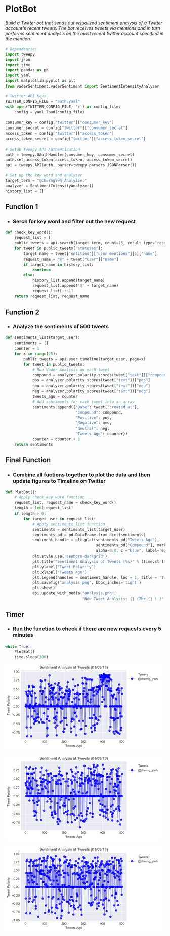 
# PlotBot

*Build a Twitter bot that sends out visualized sentiment analysis of a Twitter account's recent tweets. The bot receives tweets via mentions and in turn performs sentiment analysis on the most recent twitter account specified in the mention.*


```python
# Dependencies
import tweepy
import json
import time
import pandas as pd
import yaml
import matplotlib.pyplot as plt
from vaderSentiment.vaderSentiment import SentimentIntensityAnalyzer
```


```python
# Twitter API Keys
TWITTER_CONFIG_FILE = "auth.yaml"
with open(TWITTER_CONFIG_FILE, 'r') as config_file:
    config = yaml.load(config_file)

consumer_key = config["twitter"]["consumer_key"]
consumer_secret = config["twitter"]["consumer_secret"]
access_token = config["twitter"]["access_token"]
access_token_secret = config["twitter"]["access_token_secret"]

# Setup Tweepy API Authentication
auth = tweepy.OAuthHandler(consumer_key, consumer_secret)
auth.set_access_token(access_token, access_token_secret)
api = tweepy.API(auth, parser=tweepy.parsers.JSONParser())
```


```python
# Set up the key word and analyzer
target_term = "@CherngYwh Analyize:"
analyzer = SentimentIntensityAnalyzer()
history_list = []
```

## Function 1
- ### Serch for key word and filter out the new request


```python
def check_key_word():
    request_list = []
    public_tweets = api.search(target_term, count=15, result_type="recent")
    for tweet in public_tweets["statuses"]:
        target_name = tweet["entities"]["user_mentions"][1]["name"]
        request_name = "@" + tweet["user"]["name"]
        if target_name in history_list:
            continue
        else:
            history_list.append(target_name)
            request_list.append('@' + target_name)
            request_list[::-1]
    return request_list, request_name
```

## Function 2
- ### Analyze the sentiments of 500 tweets 


```python
def sentiments_list(target_user):
    sentiments = []
    counter = 1
    for x in range(25):
        public_tweets = api.user_timeline(target_user, page=x) 
        for tweet in public_tweets:
            # Run Vader Analysis on each tweet
            compound = analyzer.polarity_scores(tweet["text"])["compound"]
            pos = analyzer.polarity_scores(tweet["text"])["pos"]
            neu = analyzer.polarity_scores(tweet["text"])["neu"]
            neg = analyzer.polarity_scores(tweet["text"])["neg"]
            tweets_ago = counter
            # Add sentiments for each tweet into an array
            sentiments.append({"Date": tweet["created_at"], 
                               "Compound": compound,
                               "Positive": pos,
                               "Negative": neu,
                               "Neutral": neg,
                               "Tweets Ago": counter})
            counter = counter + 1
    return sentiments
```

## Final Function
- ### Combine all fuctions together to plot the data and then update figures to Timeline on Twitter


```python
def PlotBot():
    # Apply check_key_word function
    request_list, request_name = check_key_word()
    length = len(request_list)
    if length > 0:
        for target_user in request_list:
            # Apply sentiments_list function
            sentiments = sentiments_list(target_user)
            sentiments_pd = pd.DataFrame.from_dict(sentiments)
            sentiment_handle = plt.plot(sentiments_pd["Tweets Ago"],
                                        sentiments_pd["Compound"], marker="o", linewidth=0.5,
                                        alpha=0.8, c ="blue", label=request_name)
            plt.style.use('seaborn-darkgrid')
            plt.title("Sentiment Analysis of Tweets (%s)" % (time.strftime("%x")))
            plt.ylabel("Tweet Polarity")
            plt.xlabel("Tweets Ago")
            plt.legend(handles = sentiment_handle, loc = 1, title = 'Tweets', bbox_to_anchor=(1.32, 1))
            plt.savefig("analysis.png", bbox_inches='tight')
            plt.show()
            api.update_with_media("analysis.png",
                                  "New Tweet Analysis: {} (Thx {} !!)".format(target_user, request_name))
```

## Timer
- ### Run the function to check if there are new requests every 5 minutes


```python
while True:
    PlotBot()
    time.sleep(300)
```


![png](output_11_0.png)



![png](output_11_1.png)



![png](output_11_2.png)
